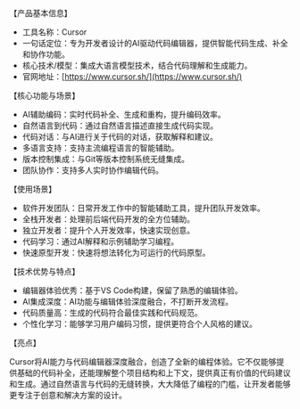 【产品基本信息】
- 工具名称：Cursor
- 一句话定位：专为开发者设计的AI驱动代码编辑器，提供智能代码生成、补全和协作功能。
- 核心技术/模型：集成大语言模型技术，结合代码理解和生成能力。
- 官网地址：[https://www.cursor.sh/](https://www.cursor.sh/)

【核心功能与场景】
- AI辅助编码：实时代码补全、生成和重构，提升编码效率。
- 自然语言到代码：通过自然语言描述直接生成代码实现。
- 代码对话：与AI进行关于代码的对话，获取解释和建议。
- 多语言支持：支持主流编程语言的智能辅助。
- 版本控制集成：与Git等版本控制系统无缝集成。
- 团队协作：支持多人实时协作编辑代码。

【使用场景】
- 软件开发团队：日常开发工作中的智能辅助工具，提升团队开发效率。
- 全栈开发者：处理前后端代码开发的全方位辅助。
- 独立开发者：提升个人开发效率，快速实现创意。
- 代码学习：通过AI解释和示例辅助学习编程。
- 快速原型开发：快速将想法转化为可运行的代码原型。

【技术优势与特点】
- 编辑器体验优秀：基于VS Code构建，保留了熟悉的编辑体验。
- AI集成深度：AI功能与编辑体验深度融合，不打断开发流程。
- 代码质量高：生成的代码符合最佳实践和代码规范。
- 个性化学习：能够学习用户编码习惯，提供更符合个人风格的建议。

【亮点】

Cursor将AI能力与代码编辑器深度融合，创造了全新的编程体验。它不仅能够提供基础的代码补全，还能理解整个项目结构和上下文，提供真正有价值的代码建议和生成。通过自然语言与代码的无缝转换，大大降低了编程的门槛，让开发者能够更专注于创意和解决方案的设计。
